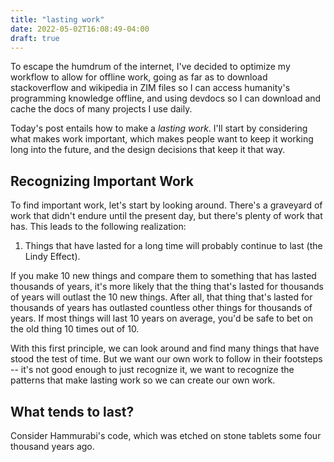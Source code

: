 ```yaml
---
title: "lasting work"
date: 2022-05-02T16:08:49-04:00
draft: true
---
```


To escape the humdrum of the internet, I've decided to optimize my
workflow to allow for offline work, going as far as to download
stackoverflow and wikipedia in ZIM files so I can access humanity's
programming knowledge offline, and using devdocs so I can download and
cache the docs of many projects I use daily.

Today's post entails how to make a _lasting work_. I'll start by
considering what makes work important, which makes people want to keep
it working long into the future, and the design decisions that keep it
that way.

## Recognizing Important Work

To find important work, let's start by looking around. There's a
graveyard of work that didn't endure until the present day, but there's
plenty of work that has. This leads to the following realization:

1. Things that have lasted for a long time will probably continue to
   last (the Lindy Effect).

If you make 10 new things and compare them to something that has lasted
thousands of years, it's more likely that the thing that's lasted for
thousands of years will outlast the 10 new things. After all, that thing
that's lasted for thousands of years has outlasted countless other
things for thousands of years. If most things will last 10 years on
average, you'd be safe to bet on the old thing 10 times out of 10.

With this first principle, we can look around and find many things that
have stood the test of time. But we want our own work to follow in their
footsteps -- it's not good enough to just recognize it, we want to
recognize the patterns that make lasting work so we can create our own
work.

## What tends to last?

Consider Hammurabi's code, which was etched on stone tablets some four
thousand years ago.
